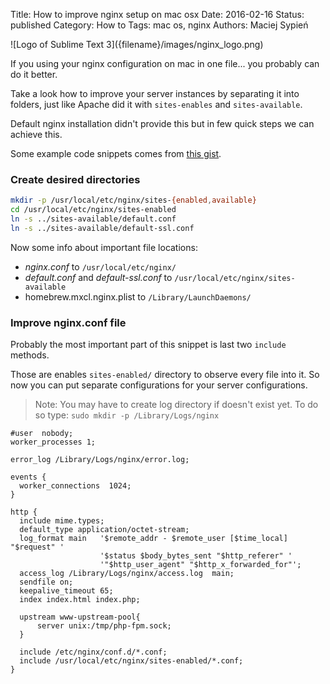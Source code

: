 Title:      How to improve nginx setup on mac osx
Date:       2016-02-16
Status:     published
Category:   How to
Tags:       mac os, nginx
Authors:    Maciej Sypień


<div class="intro-article-image-sm" markdown="1">
  ![Logo of Sublime Text 3]({filename}/images/nginx_logo.png)
</div>

If you using your nginx configuration on mac in one file... you probably can do
it better.

Take a look how to improve your server instances by separating it into folders,
just like Apache did it with `sites-enables` and `sites-available`.

Default nginx installation didn't provide this but in few quick steps we can
achieve this.

Some example code snippets comes from [this gist][1].

### Create desired directories

```bash
mkdir -p /usr/local/etc/nginx/sites-{enabled,available}
cd /usr/local/etc/nginx/sites-enabled
ln -s ../sites-available/default.conf
ln -s ../sites-available/default-ssl.conf
```

Now some info about important file locations:

 - *nginx.conf* to `/usr/local/etc/nginx/`
 - *default.conf* and *default-ssl.conf* to `/usr/local/etc/nginx/sites-available`
 - homebrew.mxcl.nginx.plist to `/Library/LaunchDaemons/`

### Improve nginx.conf file

Probably the most important part of this snippet is last two `include` methods.

Those are enables `sites-enabled/` directory to observe every file into it. So
now you can put separate configurations for your server configurations.

> Note: You may have to create log directory if doesn't exist yet. To do so
type: `sudo mkdir -p /Library/Logs/nginx`

```nginx
#user  nobody;
worker_processes 1;

error_log /Library/Logs/nginx/error.log;

events {
  worker_connections  1024;
}

http {
  include mime.types;
  default_type application/octet-stream;
  log_format main   '$remote_addr - $remote_user [$time_local] "$request" '
                    '$status $body_bytes_sent "$http_referer" '
                    '"$http_user_agent" "$http_x_forwarded_for"';
  access_log /Library/Logs/nginx/access.log  main;
  sendfile on;
  keepalive_timeout 65;
  index index.html index.php;

  upstream www-upstream-pool{
      server unix:/tmp/php-fpm.sock;
  }

  include /etc/nginx/conf.d/*.conf;
  include /usr/local/etc/nginx/sites-enabled/*.conf;
}
```

 [1]: https://gist.github.com/jimothyGator/5436538
